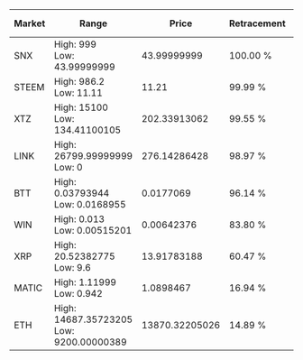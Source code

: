 | Market | Range | Price| Retracement | Doubles to 50% |
| --- | --- | --- | --- | --- |
| SNX | High: 999<br />Low: 43.99999999 | 43.99999999 | 100.00 % | 11.85 |
| STEEM | High: 986.2<br />Low: 11.11 | 11.21 | 99.99 % | 44.48 |
| XTZ | High: 15100<br />Low: 134.41100105 | 202.33913062 | 99.55 % | 37.65 |
| LINK | High: 26799.99999999<br />Low: 0 | 276.14286428 | 98.97 % | 48.53 |
| BTT | High: 0.03793944<br />Low: 0.0168955 | 0.0177069 | 96.14 % | 1.55 |
| WIN | High: 0.013<br />Low: 0.00515201 | 0.00642376 | 83.80 % | 1.41 |
| XRP | High: 20.52382775<br />Low: 9.6 | 13.91783188 | 60.47 % | 1.08 |
| MATIC | High: 1.11999<br />Low: 0.942 | 1.0898467 | 16.94 % | 0.00 |
| ETH | High: 14687.35723205<br />Low: 9200.00000389 | 13870.32205026 | 14.89 % | 0.00 |
